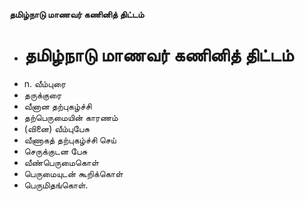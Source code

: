 **தமிழ்நாடு மாணவர் கணினித் திட்டம்**
- # தமிழ்நாடு மாணவர் கணினித் திட்டம்
- n. வீம்புரை
- தருக்குரை
- வீனான தற்புகழ்ச்சி
- தற்பெருமையின் காரணம்
- (வினை) வீம்புபேசு
- வீணாகத் தற்புகழ்ச்சி செய்
- செருக்குடன பேசு
- வீண்பெருமைகொள்
- பெருமையுடன் கூறிக்கொள்
- பெருமிதங்கொள்.


